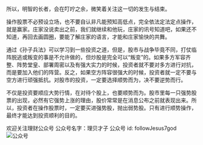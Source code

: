 <!--
 * @Author: zhangyu
 * @Email: zhangdulin@outlook.com
 * @Date: 2021-07-29 16:54:33
 * @LastEditors: zhangyu
 * @LastEditTime: 2021-08-12 16:34:28
 * @Description:
-->

所以，明智的长者，会在叮咛之余，微笑着关注这一切的发生与结束。

操作股票不必预设立场，也不要自认非凡能预知高低点，完全依法定法定点操作，就是赢家。庄家没说卖出之前，我们就继续和他玩，庄家的讯号知道吧，如果还不知道，再回去画圆圈，要能了解庄家的语言，才能和庄家愉快的共舞。

通过《孙子兵法》可以学习到一些投资之道，但是，股市与战争毕竟不同，打仗临阵脱逃或叛变的事是不允许做的，但炒股是完全可以“叛变”的。如果多方军容齐整、阵势堂皇、部署周密以及有强大实力的时候，投资者就不要对多方进行对抗，而是要加入他们的阵营。反之，如果空方阵容很强大的时候，投资者就一定不要与空方进行顽强抵抗。对股市的投资，一定要选择顺势而为，决不要逆势而行。

不仅是投资要顺应大势行情，在对待个股上，也要顺势而为。股市里每一只强势股票的出现，必然有它强势上涨的理由，股价常常是在消息公布之前就表现出来。所以，投资者在操作股票时，一定要买进强势股，抛出弱势股。只有进行顺势操作，最终才能达到投资顺利的目的。

欢迎关注理财公众号
公众号名字：理贝才子
公众号 id: followJesus7god
![公众号](/dulinyu-blog/公众号.png "二维码")
